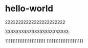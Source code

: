 # hello-world
22222222222222222222222

333333333333333333333333

11111111111111111111111
111111111111111111111

